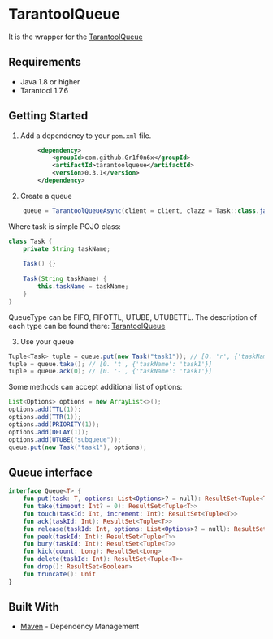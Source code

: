 # TarantoolQueue

It is the wrapper for the [TarantoolQueue](https://github.com/tarantool/queue)

## Requirements
* Java 1.8 or higher
* Tarantool 1.7.6

## Getting Started

1. Add a dependency to your `pom.xml` file.

```xml
        <dependency>
            <groupId>com.github.Gr1f0n6x</groupId>
            <artifactId>tarantoolqueue</artifactId>
            <version>0.3.1</version>
        </dependency>
```

2. Create a queue
```java
    queue = TarantoolQueueAsync(client = client, clazz = Task::class.java, queueName = "test", type = QueueType.FIFO)
```

Where task is simple POJO class:
```java
class Task {
    private String taskName;
    
    Task() {}
    
    Task(String taskName) {
        this.taskName = taskName;
    }
}
```

QueueType can be FIFO, FIFOTTL, UTUBE, UTUBETTL. The description of each type can be found there: [TarantoolQueue](https://github.com/tarantool/queue)

3. Use your queue
 
 ```java
Tuple<Task> tuple = queue.put(new Task("task1")); // [0. 'r', {'taskName': 'task1'}]
tuple = queue.take(); // [0. 't', {'taskName': 'task1'}]
tuple = queue.ack(0); // [0. '-', {'taskName': 'task1'}]
```

Some methods can accept additional list of options:
```java
List<Options> options = new ArrayList<>();
options.add(TTL(1));
options.add(TTR(1));
options.add(PRIORITY(1));
options.add(DELAY(1));
options.add(UTUBE("subqueue"));
queue.put(new Task("task1"), options);
```

## Queue interface
```kotlin
interface Queue<T> {
    fun put(task: T, options: List<Options>? = null): ResultSet<Tuple<T>>
    fun take(timeout: Int? = 0): ResultSet<Tuple<T>>
    fun touch(taskId: Int, increment: Int): ResultSet<Tuple<T>>
    fun ack(taskId: Int): ResultSet<Tuple<T>>
    fun release(taskId: Int, options: List<Options>? = null): ResultSet<Tuple<T>>
    fun peek(taskId: Int): ResultSet<Tuple<T>>
    fun bury(taskId: Int): ResultSet<Tuple<T>>
    fun kick(count: Long): ResultSet<Long>
    fun delete(taskId: Int): ResultSet<Tuple<T>>
    fun drop(): ResultSet<Boolean>
    fun truncate(): Unit
}
```


## Built With

* [Maven](https://maven.apache.org/) - Dependency Management
